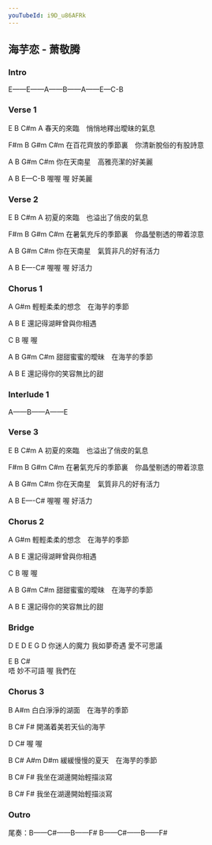 ```yaml
---
youTubeId: i9D_u86AFRk
---
```


## 海芋恋 - 萧敬腾

### Intro

E——E——A——B——A——E—C-B

### Verse 1

E            B         C#m                A
春天的來臨　悄悄地釋出曖昧的氣息

F#m                 B          G#m                   C#m
在百花齊放的季節裏　你清新脫俗的有股詩意

A            B      G#m             C#m
你在天南星　高雅亮潔的好美麗

A    B        E—C-B
喔喔 喔   好美麗

### Verse 2

E        B     C#m      A
初夏的來臨　也溢出了俏皮的氣息

F#m      B         G#m        C#m
在暑氣充斥的季節裏　你晶瑩剔透的帶着涼意

A       B   G#m      C#m
你在天南星　氣質非凡的好有活力

A    B       E—-C#
喔喔 喔  好活力

### Chorus 1

A                G#m
輕輕柔柔的想念　在海芋的季節

A         B        E
還記得湖畔曾與你相遇

C  B
喔 喔

A       B       G#m      C#m
甜甜蜜蜜的曖昧　在海芋的季節

A          B          E
還記得你的笑容無比的甜

### Interlude 1

A——B——A——E

### Verse 3

E        B     C#m      A
初夏的來臨　也溢出了俏皮的氣息

F#m      B         G#m        C#m
在暑氣充斥的季節裏　你晶瑩剔透的帶着涼意

A       B   G#m      C#m
你在天南星　氣質非凡的好有活力

A    B       E—-C#
喔喔 喔  好活力

### Chorus 2

A                G#m
輕輕柔柔的想念　在海芋的季節

A         B        E
還記得湖畔曾與你相遇

C  B
喔 喔

A       B       G#m      C#m
甜甜蜜蜜的曖昧　在海芋的季節

A          B          E
還記得你的笑容無比的甜

### Bridge

D       E     D     E    G     D
你迷人的魔力  我如夢奇遇 愛不可思議

E      B    C#  
唔 妙不可語  喔  我們在

### Chorus 3

B                  A#m
白白淨淨的湖面　在海芋的季節

B         C#      F#
開滿着美若天仙的海芋

D  C#
喔 喔

B                   C#   A#m   D#m
緩緩慢慢的夏天　在海芋的季節

B         C#        F#
我坐在湖邊開始輕描淡寫

B         C#        F#
我坐在湖邊開始輕描淡寫

### Outro

尾奏：B——C#——B——F#
      B——C#——B——F#